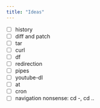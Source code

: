 ```yaml
---
title: "Ideas"
---
```

- [ ] history
- [ ] diff and patch
- [ ] tar
- [ ] curl
- [ ] df
- [ ] redirection
- [ ] pipes
- [ ] youtube-dl
- [ ] at
- [ ] cron
- [ ] navigation nonsense: cd -, cd ..